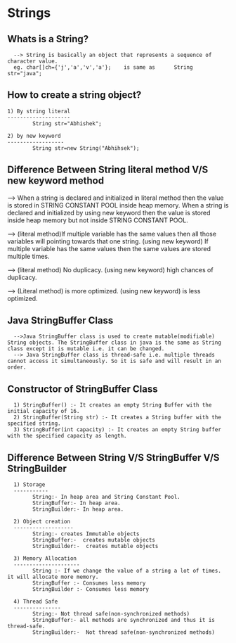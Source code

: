 # Strings

Whats is a String?
------------------
      --> String is basically an object that represents a sequence of character value.
      eg. char[]ch={'j','a','v','a'};    is same as      String str="java";
 
How to create a string object?
------------------------------
    1) By string literal
    --------------------
            String str="Abhishek";
            
    2) by new keyword
    ------------------
            String str=new String("Abhihsek");

Difference Between String literal method V/S new keyword method
----------------------------------------------------------------
--> When a string is declared and initialized in literal method then the value is stored in STRING CONSTANT POOL inside heap memory.
When a string is declared and initialized by using new keyword  then the value is stored inside heap memory but not inside STRING CONSTANT POOL.

--> (literal method)If multiple variable has the same values then all those variables will pointing towards that one string.
(using new keyword) If multiple variable has the same values then the same values are stored multiple times.

--> (literal method) No duplicacy.
(using new keyword) high chances of duplicacy.

--> (Literal method) is more optimized.
(using new keyword) is less optimized.

Java StringBuffer Class
------------------------
      -->Java StringBuffer class is used to create mutable(modifiable) String objects. The StringBuffer class in java is the same as String class except it is mutable i.e. it can be changed.
      --> Java StringBuffer class is thread-safe i.e. multiple threads cannot access it simultaneously. So it is safe and will result in an order.

      
Constructor of StringBuffer Class
----------------------------------
      1) StringBuffer() :- It creates an empty String Buffer with the initial capacity of 16.
      2) StringBuffer(String str) :- It creates a String buffer with the specified string.
      3) StringBuffer(int capacity) :- It creates an empty String buffer with the specified capacity as length.


Difference Between String V/S StringBuffer V/S StringBuilder 
--------------------------------------------------------------
      1) Storage
      -----------
            String:- In heap area and String Constant Pool.
            StringBuffer:- In heap area.
            StringBuilder:- In heap area.

      2) Object creation
      -------------------
            String:- creates Immutable objects
            StringBuffer:-  creates mutable objects
            StringBuilder:-  creates mutable objects

      3) Memory Allocation
      ---------------------
            String :- If we change the value of a string a lot of times. it will allocate more memory.
            StringBuffer :- Consumes less memory
            StringBuilder :- Consumes less memory

      4) Thread Safe
      ---------------
            String:- Not thread safe(non-synchronized methods)
            StringBuffer:- all methods are synchronized and thus it is thread-safe.
            StringBuilder:-  Not thread safe(non-synchronized methods)
            
            


